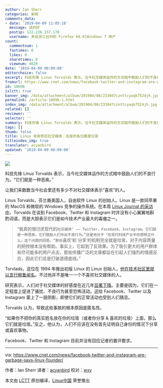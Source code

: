 ```yaml
---
author: Ian Sherr
categories: 新闻
comments_data:
- date: '2019-04-09 11:05:18'
  message: 说的好
  postip: 122.226.157.170
  username: 来自浙江台州的 Firefox 66.0|Windows 7 用户
count:
  commentnum: 1
  favtimes: 0
  likes: 0
  sharetimes: 0
  viewnum: 4620
date: '2019-04-09 00:09:00'
editorchoice: false
excerpt: 科技先锋 Linus Torvalds 表示，当今社交媒体运作的方式暗中鼓励人们的不良行为。“它们就是一种恶疾。”
fromurl: https://www.cnet.com/news/facebook-twitter-and-instagram-are-garbage-says-linux-founder/
id: 10696
islctt: true
banner_img: /data/attachment/album/201904/08/233047cznttcyaqk7524jh.jpg
permalink: /article-10696-1.html
index_img: /data/attachment/album/201904/08/233047cznttcyaqk7524jh.jpg.thumb.jpg
related: []
reviewer: ''
selector: ''
summary: 科技先锋 Linus Torvalds 表示，当今社交媒体运作的方式暗中鼓励人们的不良行为。“它们就是一种恶疾。”
tags: []
thumb: false
title: Linux 爸爸怒怼社交媒体：在座的各位都是垃圾
titleindex_img: true
translator: acyanbird
updated: '2019-04-09 00:09:00'
---
```


![](/data/attachment/album/201904/08/233047cznttcyaqk7524jh.jpg)


科技先锋 Linus Torvalds 表示，当今社交媒体运作的方式暗中鼓励人们的不良行为。“它们就是一种恶疾。”


让我们来数数当今社会里还有多少不对社交媒体表示“喜欢”的人。


Linus Torvalds，芬兰裔美国人，自由软件 Linux 的创始人。Linux 是一款同苹果的 MacOS 和微软的 Windows 竞争的操作系统。在本周 [Linux Journal 的采访中](https://www.linuxjournal.com/content/25-years-later-interview-linus-torvalds)，Torvalds 在谈到 Facebook、Twitter 和 Instagram 时并没有小心翼翼地斟酌词语，而是大胆表示它们是如今技术产业最大的毒瘤之一。



> 
> “我真的很讨厌现代的`社交媒体‘ —— Twitter，Facebook，Instagram。它们就是一种恶疾，它们鼓励人们作出不良行为。”这是他对于『在现代科技产业中你想修正什么』这个问题的回答。“那些`喜欢’和`分享‘的机制完全就是垃圾，对于内容质量的把控根本没有帮助。事实上，它起到了反效果。为了吸引更大的用户群体和尽可能多的用户点击，那些传播广泛的文章都旨在引起人们强烈的情感反应，因此它们总是打破道德底线。”
> 
> 
> 


Torvlads，这位在 1994 年推出初版 Linux 的 Linux 创始人，[他在技术社区里就以言行粗鲁闻名](https://www.wired.com/2013/07/linus-torvalds-right-to-offend/)。不过他并不是唯一一个不喜欢社交媒体的人。


研究表示，人们对于社交媒体的好感度在近几年[显著下降](https://www.cnet.com/news/facebook-twitter-and-google-have-a-lot-to-prove-to-congress/)。主要是因为，它们在一定程度上促进了骚扰、不良行为甚至恐怖活动。这给 Facebook、Twitter 以及 Instagram 蒙上了一层阴影，即使它们的正常活动也受到人们猜忌。


Torvalds 认为，导致这些事故的根本原因是匿名性。


“如果你不把你的真实姓名放在你的垃圾（或者你分享 & 喜欢的垃圾）上面，那么它们就是垃圾。”反之，他认为，人们不应该在没有首先证明自己身份的情况下分享或喜欢事物。


Facebook、Twitter 和 Instagram 目前并没有回应记者的置评要求。




---


via: <https://www.cnet.com/news/facebook-twitter-and-instagram-are-garbage-says-linux-founder/> 


作者：Ian Sherr 译者：[acyanbird](https://github.com/acyanbird) 校对：[wxy](https://github.com/wxy)


本文由 [LCTT](https://github.com/LCTT/TranslateProject) 原创编译，[Linux中国](https://linux.cn/) 荣誉推出